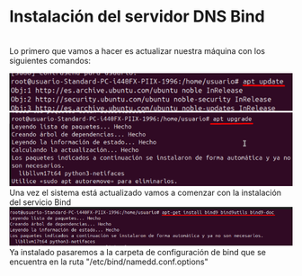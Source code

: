 # Instalación del servidor DNS Bind
<br>
Lo primero que vamos a hacer es actualizar nuestra máquina con los siguientes comandos:
<br>

![Texto alternativo](imagenes2/Screenshot_1.png)
<br>
![Texto alternativo](imagenes2/Screenshot_2.png)
<br>
Una vez el sistema está actualizado vamos a comenzar con la instalación del servicio Bind
<br>
![Texto alternativo](imagenes2/Screenshot_3.png)
<br>
Ya instalado pasaremos a la carpeta de configuración de bind que se encuentra en la ruta "/etc/bind/namedd.conf.options"
<br>
